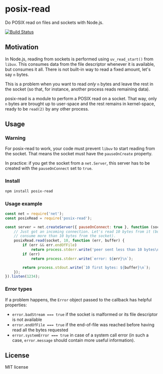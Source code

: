 # posix-read

Do POSIX read on files and sockets with Node.js.

[![Build Status](https://travis-ci.org/adrienverge/posix-read.svg?branch=master)](https://travis-ci.org/adrienverge/posix-read)

## Motivation

In Node.js, reading from sockets is performed using `uv_read_start()` from
`libuv`. This consumes data from the file descriptor whenever it is available,
but consumes it all. There is not built-in way to read a fixed amount, let's say
`n` bytes.

This is a problem when you want to read *only* `n` bytes and leave the rest in
the socket (so that, for instance, another process reads remaining data).

posix-read is a module to perform a POSIX read on a socket. That way, only `n`
bytes are brought up to user-space and the rest remains in kernel-space, ready
to be `read(2)` by any other process.

## Usage

### Warning

For posix-read to work, your code must prevent `libuv` to start reading from the
socket. That means the socket must have the `pauseOnCreate` property.

In practice: if you get the socket from a `net.Server`, this server has to be
created with the `pauseOnConnect` set to `true`.

### Install

```sh
npm install posix-read
```

### Usage example

```js
const net = require('net');
const posixRead = require('posix-read');

const server = net.createServer({ pauseOnConnect: true }, function (socket) {
    // Just got an incoming connection. Let's read 10 bytes from it (but DO NOT
    // consume more than 10 bytes from the socket).
    posixRead.read(socket, 10, function (err, buffer) {
        if (err && err.endOfFile)
            return process.stderr.write('peer sent less than 10 bytes\n');
        if (err)
            return process.stderr.write(`error: ${err}\n`);

        return process.stdout.write(`10 first bytes: ${buffer}\n`);
    });
}).listen(1234);
```

### Error types

If a problem happens, the `Error` object passed to the callback has helpful
properties:

* `error.badStream === true` if the socket is malformed or its file descriptor
  is not available
* `error.endOfFile === true` if the end-of-file was reached before having read
  all the bytes requested
* `error.systemError === true` in case of a system call error (in such a case,
  `error.message` should contain more useful information).

## License

MIT license
